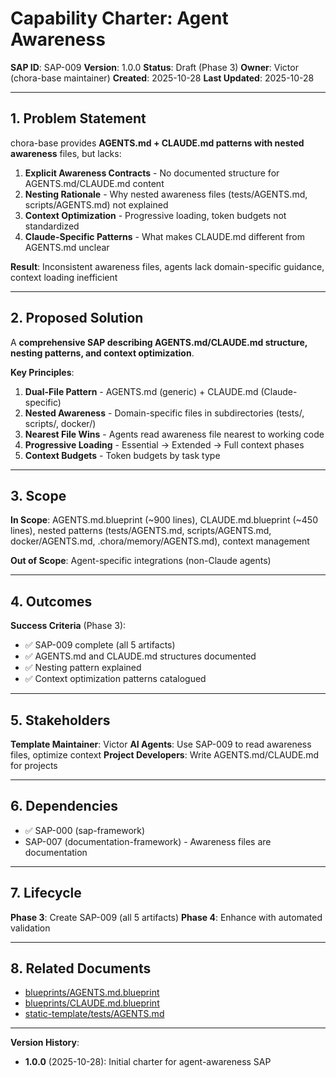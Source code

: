 # Capability Charter: Agent Awareness

**SAP ID**: SAP-009
**Version**: 1.0.0
**Status**: Draft (Phase 3)
**Owner**: Victor (chora-base maintainer)
**Created**: 2025-10-28
**Last Updated**: 2025-10-28

---

## 1. Problem Statement

chora-base provides **AGENTS.md + CLAUDE.md patterns with nested awareness** files, but lacks:

1. **Explicit Awareness Contracts** - No documented structure for AGENTS.md/CLAUDE.md content
2. **Nesting Rationale** - Why nested awareness files (tests/AGENTS.md, scripts/AGENTS.md) not explained
3. **Context Optimization** - Progressive loading, token budgets not standardized
4. **Claude-Specific Patterns** - What makes CLAUDE.md different from AGENTS.md unclear

**Result**: Inconsistent awareness files, agents lack domain-specific guidance, context loading inefficient

---

## 2. Proposed Solution

A **comprehensive SAP describing AGENTS.md/CLAUDE.md structure, nesting patterns, and context optimization**.

**Key Principles**:
1. **Dual-File Pattern** - AGENTS.md (generic) + CLAUDE.md (Claude-specific)
2. **Nested Awareness** - Domain-specific files in subdirectories (tests/, scripts/, docker/)
3. **Nearest File Wins** - Agents read awareness file nearest to working code
4. **Progressive Loading** - Essential → Extended → Full context phases
5. **Context Budgets** - Token budgets by task type

---

## 3. Scope

**In Scope**: AGENTS.md.blueprint (~900 lines), CLAUDE.md.blueprint (~450 lines), nested patterns (tests/AGENTS.md, scripts/AGENTS.md, docker/AGENTS.md, .chora/memory/AGENTS.md), context management

**Out of Scope**: Agent-specific integrations (non-Claude agents)

---

## 4. Outcomes

**Success Criteria** (Phase 3):
- ✅ SAP-009 complete (all 5 artifacts)
- ✅ AGENTS.md and CLAUDE.md structures documented
- ✅ Nesting pattern explained
- ✅ Context optimization patterns catalogued

---

## 5. Stakeholders

**Template Maintainer**: Victor
**AI Agents**: Use SAP-009 to read awareness files, optimize context
**Project Developers**: Write AGENTS.md/CLAUDE.md for projects

---

## 6. Dependencies

- ✅ SAP-000 (sap-framework)
- SAP-007 (documentation-framework) - Awareness files are documentation

---

## 7. Lifecycle

**Phase 3**: Create SAP-009 (all 5 artifacts)
**Phase 4**: Enhance with automated validation

---

## 8. Related Documents

- [blueprints/AGENTS.md.blueprint](/blueprints/AGENTS.md.blueprint)
- [blueprints/CLAUDE.md.blueprint](/blueprints/CLAUDE.md.blueprint)
- [static-template/tests/AGENTS.md](/static-template/tests/AGENTS.md)

---

**Version History**:
- **1.0.0** (2025-10-28): Initial charter for agent-awareness SAP
